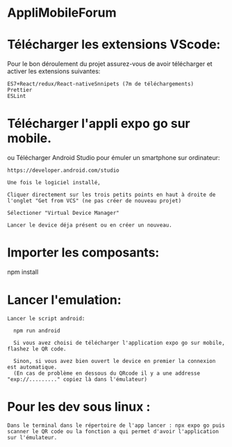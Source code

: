 # AppliMobileForum

# Télécharger les extensions VScode:
  
  Pour le bon déroulement du projet assurez-vous de avoir télécharger et activer les extensions suivantes:
  
    ES7+React/redux/React-nativeSnnipets (7m de téléchargements)
    Prettier
    ESLint
    
    

# Télécharger l'appli expo go sur mobile.
 ou
  Télécharger Android Studio pour émuler un smartphone sur ordinateur:

    https://developer.android.com/studio
  
    Une fois le logiciel installé, 
  
    Cliquer directement sur les trois petits points en haut à droite de l'onglet "Get from VCS" (ne pas créer de nouveau projet)
  
    Sélectioner "Virtual Device Manager"
  
    Lancer le device déja présent ou en créer un nouveau.
    
    
    
# Importer les composants:

  npm install
  
  
  
# Lancer l'emulation:
 
    Lancer le script android:
    
      npm run android
      
      Si vous avez choisi de télécharger l'application expo go sur mobile, flashez le QR code.
      
      Sinon, si vous avez bien ouvert le device en premier la connexion est automatique.
      (En cas de problème en dessous du QRcode il y a une addresse "exp://........." copiez là dans l'émulateur)
    
# Pour les dev sous linux :

    Dans le terminal dans le répertoire de l'app lancer : npx expo go puis scanner le QR code ou la fonction a qui permet d'avoir l'application sur l'émulateur.
